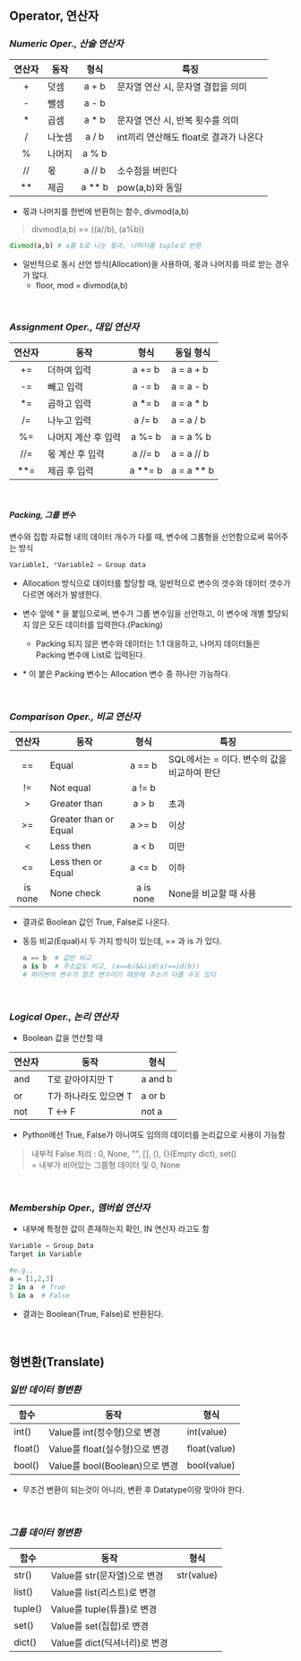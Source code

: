 ## **Operator, 연산자**

### *Numeric Oper., 산술 연산자*

| 연산자 | 동작 | 형식 | 특징 |
| :---: | --- | :---: | --- |
| + | 덧셈 | a + b | 문자열 연산 시, 문자열 결합을 의미 |
| - | 뺄셈 | a - b |  |
| * | 곱셈 | a * b | 문자열 연산 시, 반복 횟수를 의미 |
| / | 나눗셈 | a / b | int끼리 연산해도 float로 결과가 나온다 |
| % | 나머지 | a % b |  |
| // | 몫 | a // b | 소수점을 버린다 |
| ** | 제곱 | a ** b | pow(a,b)와 동일 |

- 몫과 나머지를 한번에 반환하는 함수, divmod(a,b)
> divmod(a,b) == ((a//b), (a%b))

``` python
divmod(a,b) # a를 b로 나눈 몫과, 나머지를 tuple로 반환
```
- 일반적으로 동시 선언 방식(Allocation)을 사용하여, 몫과 나머지를 따로 받는 경우가 많다.
    - floor, mod = divmod(a,b)

<br>

### *Assignment Oper., 대입 연산자*

| 연산자 | 동작 | 형식 | 동일 형식 |
| :---: | --- | :---: | --- |
| += | 더하여 입력 | a += b |a = a + b |
| -= | 빼고 입력 | a -= b |a = a - b |
| *= | 곱하고 입력 | a *= b |a = a * b |
| /= | 나누고 입력 | a /= b |a = a / b |
| %= | 나머지 계산 후 입력 | a %= b | a = a % b |
| //= | 몫 계산 후 입력 | a //= b | a = a // b |
| **= | 제곱 후 입력 | a **= b | a = a ** b |

<br>

#### *Packing, 그룹 변수*
변수와 집합 자료형 내의 데이터 개수가 다를 때, 변수에 그룹형을 선언함으로써 묶어주는 방식

``` python
Variable1, *Variable2 = Group data
```
- Allocation 방식으로 데이터를 할당할 때, 일반적으로 변수의 갯수와 데이터 갯수가 다르면 에러가 발생한다.

- 변수 앞에 * 을 붙임으로써, 변수가 그룹 변수임을 선언하고, 이 변수에 개별 할당되지 않은 모든 데이터를 입력한다.(Packing)
    - Packing 되지 않은 변수와 데이터는 1:1 대응하고, 나머지 데이터들은 Packing 변수에 List로 입력된다.

- \* 이 붙은 Packing 변수는 Allocation 변수 중 하나만 가능하다.

<br>

### *Comparison Oper., 비교 연산자*

| 연산자 | 동작 | 형식 | 특징 |
| :---: | --- | :---: | --- |
| == | Equal | a == b | SQL에서는 = 이다. 변수의 값을 비교하여 판단 |
| != | Not equal | a != b |  |
| > | Greater than | a > b | 초과 |
| >= | Greater than or Equal | a >= b | 이상 |
| < | Less then | a < b | 미만 |
| <= | Less then or Equal | a <= b | 이하 |
| is none | None check | a is none | None을 비교할 때 사용 |

- 결과로 Boolean 값인 True, False로 나온다.

- 동등 비교(Equal)시 두 가지 방식이 있는데, == 과 is 가 있다.
    ``` python
    a == b  # 값만 비교
    a is b  # 주소값도 비교, (a==b)&&(id(a)==id(b))
    # 파이썬의 변수가 참조 변수이기 때문에 주소가 다를 수도 있다
    ```

<br>

### *Logical Oper., 논리 연산자*
- Boolean 값을 연산할 때

| 연산자 | 동작 | 형식 |
| --- | --- | --- |
| and | T로 같아야지만 T | a and b |
| or | T가 하나라도 있으면 T | a or b |
| not | T ↔ F | not a |

- Python에선 True, False가 아니여도 임의의 데이터를 논리값으로 사용이 가능함
> 내부적 False 처리 : 0, None, "", [], (), {}(Empty dict), set()<br> = 내부가 비어있는 그룹형 데이터 및 0, None

<br>

### *Membership Oper., 멤버쉽 연산자*
- 내부에 특정한 값이 존재하는지 확인, IN 연산자 라고도 함
```python
Variable = Group_Data
Target in Variable

#e.g.,
a = [1,2,3]
2 in a  # True
5 in a  # False
```
- 결과는 Boolean(True, False)로 반환된다.

<br>

## **형변환(Translate)**

### *일반 데이터 형변환*
| 함수 | 동작 | 형식 |
| --- | --- | --- |
| int() | Value를 int(정수형)으로 변경 | int(value) |
| float() | Value를 float(실수형)으로 변경 | float(value) |
| bool() | Value를 bool(Boolean)으로 변경 | bool(value) |
- 무조건 변환이 되는것이 아니라, 변환 후 Datatype이랑 맞아야 한다.

<br>

### *그룹 데이터 형변환*
| 함수 | 동작 | 형식 |
| --- | --- | --- |
| str() | Value를 str(문자열)으로 변경 | str(value) |
| list() | Value를 list(리스트)로 변경 |  |
| tuple() | Value를 tuple(튜플)로 변경 |  |
| set() | Value를 set(집합)로 변경 |  |
| dict() | Value를 dict(딕셔너리)로 변경 |  |